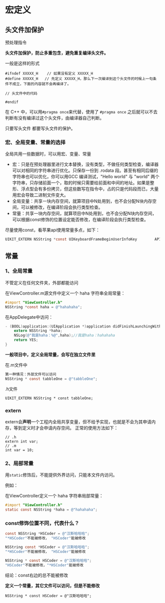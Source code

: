 # 宏定义

## 头文件加保护

预处理指令

**头文件加保护，防止多重包含，避免重复编译头文件。**

一般是这样的形式

```
#ifndef XXXXX_H    // 如果没有定义 XXXXX_H
#define XXXXX_H   // 先定义 XXXXX_H，那么下一次编译到这个头文件的时候上一句条件不成立，下面的内容就不会再编译了。

// 头文件中的代码

#endif
```

在 C++ 中，可以用` #pragma once `来代替，使用了 `#pragma once` 之后就可以不去判断有没有编译过这个头文件，由编译器自己判断。

只要写头文件  都要写头文件的保护。

### 宏、全局变量、常量的选择

全局共用一些数据时，可以用宏、变量、常量

- 宏：只是在预处理器里进行文本替换，没有类型，不做任何类型检查，编译器可以对相同的字符串进行优化。只保存一份到 .rodata 段。甚至有相同后缀的字符串也可以优化，你可以用GCC 编译测试，"Hello world" 与 "world" 两个字符串，只存储前面一个，取的时候只需要给前面和中间的地址。如果是整形、浮点型会有多份拷贝，但这些数写在指令中，占的只是代码段而已，大量用宏会导致二进制文件变大。
- 全局变量：共享一块内存空间，就算项目中N处用到，也不会分配N块内存空间，可以被修改，在编译阶段会执行类型检查。
- 常量：共享一块内存空间，就算项目中N处用到，也不会分配N块内存空间，可以根据const修饰的位置设定能否修改，在编译阶段会执行类型检查。

尽量使用const，看苹果api使用常量多点，如下：

```objective-c
UIKIT_EXTERN NSString *const UIKeyboardFrameBeginUserInfoKey        API_AVAILABLE(ios(3.2)) API_UNAVAILABLE(tvos); // NSValue of CGRect
```

## 常量

### 1、全局常量

不管定义在任何文件夹，外部都能访问

在ViewController.m源文件中定义一个 haha 字符串全局常量：

```objective-c
#import "ViewController.h"
NSString *const haha = @"hahahaha";
```

在AppDelegate中访问：

```objective-c
- (BOOL)application:(UIApplication *)application didFinishLaunchingWithOptions:(NSDictionary *)launchOptions {
    extern NSString *haha;
    NSLog(@"我是haha：%@",haha);//我是haha：hahahaha
    return YES;
}
```

**一般项目中，定义全局常量，会写在独立文件里**

在.m文件中

```objective-c
第一种情况：外部文件可以访问
NSString * const tabbleOne = @"tabbleOne";
```

.h文件

```
UIKIT_EXTERN NSString * const tabbleOne;
```

### extern

extern会**声明**一个工程内全局共享变量，但不给予实现，也就是不会为其申请内存，等到定义时才会申请内存空间。
正常的使用方法如下：

```
// .h
extern int var;
// .m
int var = 10;
```

### 2、局部常量

用`static`修饰后，不能提供外界访问，只能本文件内访问。

例如：

在ViewController定义一个 haha 字符串局部常量：

```objective-c
#import "ViewController.h"
static const NSString *haha = @"hahahaha";
```

### const修饰位置不同，代表什么？

```objective-c
const NSString *HSCoder = @"汉斯哈哈哈";
"*HSCoder"不能被修改， "HSCoder"能被修改

NSString const *HSCoder = @"汉斯哈哈哈";
"*HSCoder"不能被修改， "HSCoder"能被修改

NSString * const HSCoder = @"汉斯哈哈哈";
"HSCoder"不能被修改，"*HSCoder"能被修改
```

结论：const右边的总不能被修改

**定义一个常量，其它文件可以访问，但是不能修改**

```objc
NSString * const HSCoder = @"汉斯哈哈哈";
```

